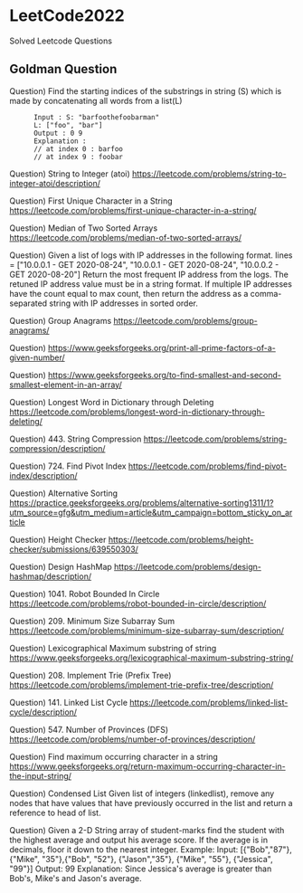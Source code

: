 # LeetCode2022
Solved Leetcode Questions
## Goldman Question
Question) Find the starting indices of the substrings in string (S) which is made by concatenating all words from a list(L)

          Input : S: "barfoothefoobarman" 
          L: ["foo", "bar"]  
          Output : 0 9
          Explanation : 
          // at index 0 : barfoo
          // at index 9 : foobar
          
Question) String to Integer (atoi) 
          https://leetcode.com/problems/string-to-integer-atoi/description/
          
Question) First Unique Character in a String
          https://leetcode.com/problems/first-unique-character-in-a-string/
          
Question) Median of Two Sorted Arrays
          https://leetcode.com/problems/median-of-two-sorted-arrays/
          
Question) Given a list of logs with IP addresses in the following format. lines = ["10.0.0.1 - GET 2020-08-24", "10.0.0.1 - GET 2020-08-24", "10.0.0.2 - GET 2020-08-20"]           Return the most frequent IP address from the logs. The retuned IP address value must be in a string format. If multiple IP addresses have the count equal to             max count, then return the address as a comma-separated string with IP addresses in sorted order.

Question) Group Anagrams 
          https://leetcode.com/problems/group-anagrams/
          
Question) https://www.geeksforgeeks.org/print-all-prime-factors-of-a-given-number/

Question) https://www.geeksforgeeks.org/to-find-smallest-and-second-smallest-element-in-an-array/

Question) Longest Word in Dictionary through Deleting
          https://leetcode.com/problems/longest-word-in-dictionary-through-deleting/
          
Question) 443. String Compression
          https://leetcode.com/problems/string-compression/description/
          
Question) 724. Find Pivot Index
          https://leetcode.com/problems/find-pivot-index/description/
          
Question) Alternative Sorting
          https://practice.geeksforgeeks.org/problems/alternative-sorting1311/1?utm_source=gfg&utm_medium=article&utm_campaign=bottom_sticky_on_article

Question) Height Checker
          https://leetcode.com/problems/height-checker/submissions/639550303/
          
Question) Design HashMap
          https://leetcode.com/problems/design-hashmap/description/
          
Question) 1041. Robot Bounded In Circle
          https://leetcode.com/problems/robot-bounded-in-circle/description/
          
Question) 209. Minimum Size Subarray Sum
          https://leetcode.com/problems/minimum-size-subarray-sum/description/
          
Question) Lexicographical Maximum substring of string
          https://www.geeksforgeeks.org/lexicographical-maximum-substring-string/
          
Question) 208. Implement Trie (Prefix Tree)
          https://leetcode.com/problems/implement-trie-prefix-tree/description/
          
Question) 141. Linked List Cycle
          https://leetcode.com/problems/linked-list-cycle/description/
          
Question) 547. Number of Provinces (DFS)
          https://leetcode.com/problems/number-of-provinces/description/

Question) Find maximum occurring character in a string
          https://www.geeksforgeeks.org/return-maximum-occurring-character-in-the-input-string/
          
Question) Condensed List
          Given list of integers (linkedlist), remove any nodes that have values that have previously occurred in the list and return a reference to head of list.
          
Question) Given a 2-D String array of student-marks find the student with the highest average and output his average score. 
          If the average is in decimals, floor it down to the nearest integer. Example: Input: [{"Bob","87"}, {"Mike", "35"},{"Bob", "52"}, {"Jason","35"}, {"Mike",                "55"}, {"Jessica", "99"}] 
          Output: 99 Explanation: Since Jessica's average is greater than Bob's, Mike's and Jason's average.
